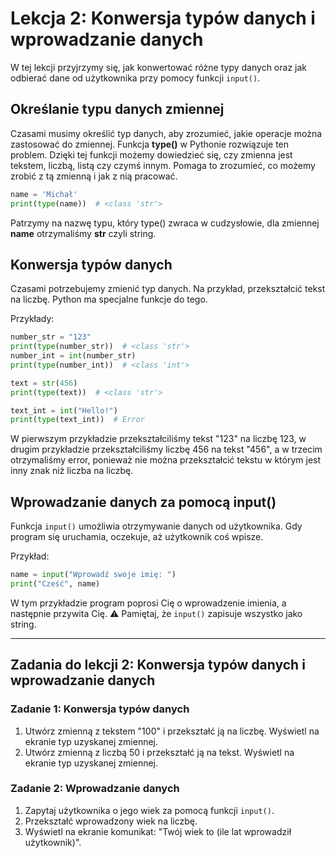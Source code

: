# Lekcja 2: Konwersja typów danych i wprowadzanie danych

W tej lekcji przyjrzymy się, jak konwertować różne typy danych oraz jak odbierać dane od użytkownika przy pomocy funkcji `input()`.

## Określanie typu danych zmiennej

Czasami musimy określić typ danych, aby zrozumieć, jakie operacje można zastosować do zmiennej.
Funkcja **type()** w Pythonie rozwiązuje ten problem. Dzięki tej funkcji możemy dowiedzieć się, czy zmienna jest tekstem,
liczbą, listą czy czymś innym. Pomaga to zrozumieć, co możemy zrobić z tą zmienną i jak z nią pracować.

```python
name = 'Michał'
print(type(name))  # <class 'str'>
```

Patrzymy na nazwę typu, który type() zwraca w cudzysłowie, dla zmiennej **name** otrzymaliśmy **str** czyli string.

## Konwersja typów danych

Czasami potrzebujemy zmienić typ danych. Na przykład, przekształcić tekst na liczbę. Python ma specjalne funkcje do tego.

Przykłady:

```python
number_str = "123"
print(type(number_str))  # <class 'str'>
number_int = int(number_str)
print(type(number_int))  # <class 'int'>

text = str(456)
print(type(text))  # <class 'str'>

text_int = int("Hello!")
print(type(text_int))  # Error
```

W pierwszym przykładzie przekształciliśmy tekst "123" na liczbę 123, w drugim przykładzie przekształciliśmy liczbę 456 na tekst "456", a w trzecim otrzymaliśmy error, ponieważ nie można przekształcić tekstu w którym jest inny znak niż liczba na liczbę.
## Wprowadzanie danych za pomocą input()

Funkcja `input()` umożliwia otrzymywanie danych od użytkownika. Gdy program się uruchamia, oczekuje, aż użytkownik coś wpisze.

Przykład:

```python
name = input("Wprowadź swoje imię: ")
print("Cześć", name)
```

W tym przykładzie program poprosi Cię o wprowadzenie imienia, a następnie przywita Cię.
⚠️ Pamiętaj, że `input()` zapisuje wszystko jako string.


---
## Zadania do lekcji 2: Konwersja typów danych i wprowadzanie danych

### Zadanie 1: Konwersja typów danych

1. Utwórz zmienną z tekstem "100" i przekształć ją na liczbę. Wyświetl na ekranie typ uzyskanej zmiennej.
2. Utwórz zmienną z liczbą 50 i przekształć ją na tekst. Wyświetl na ekranie typ uzyskanej zmiennej.

### Zadanie 2: Wprowadzanie danych

1. Zapytaj użytkownika o jego wiek za pomocą funkcji `input()`.
2. Przekształć wprowadzony wiek na liczbę.
3. Wyświetl na ekranie komunikat: "Twój wiek to (ile lat wprowadził użytkownik)".
